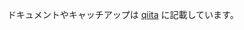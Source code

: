 ドキュメントやキャッチアップは
[qiita](https://qiita.com/shujishujishuji)
に記載しています。

<!---
shujishujishuji/shujishujishuji is a ✨ special ✨ repository because its `README.md` (this file) appears on your GitHub profile.
You can click the Preview link to take a look at your changes.
--->
